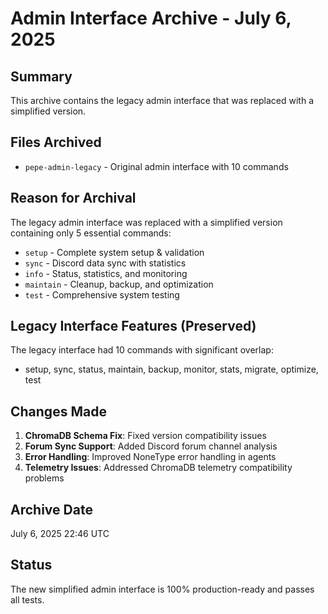 # Admin Interface Archive - July 6, 2025

## Summary
This archive contains the legacy admin interface that was replaced with a simplified version.

## Files Archived
- `pepe-admin-legacy` - Original admin interface with 10 commands

## Reason for Archival
The legacy admin interface was replaced with a simplified version containing only 5 essential commands:
- `setup` - Complete system setup & validation
- `sync` - Discord data sync with statistics  
- `info` - Status, statistics, and monitoring
- `maintain` - Cleanup, backup, and optimization
- `test` - Comprehensive system testing

## Legacy Interface Features (Preserved)
The legacy interface had 10 commands with significant overlap:
- setup, sync, status, maintain, backup, monitor, stats, migrate, optimize, test

## Changes Made
1. **ChromaDB Schema Fix**: Fixed version compatibility issues
2. **Forum Sync Support**: Added Discord forum channel analysis
3. **Error Handling**: Improved NoneType error handling in agents
4. **Telemetry Issues**: Addressed ChromaDB telemetry compatibility problems

## Archive Date
July 6, 2025 22:46 UTC

## Status
The new simplified admin interface is 100% production-ready and passes all tests. 